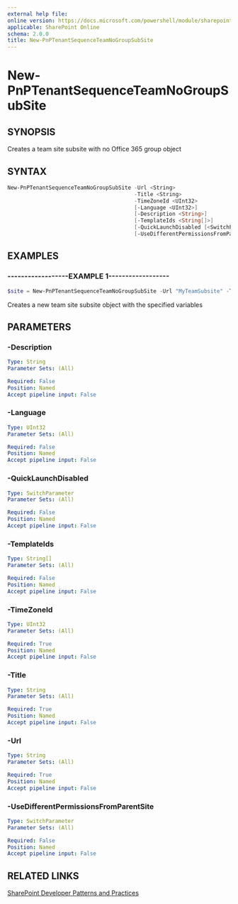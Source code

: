 ```yaml
---
external help file:
online version: https://docs.microsoft.com/powershell/module/sharepoint-pnp/new-pnptenantsequenceteamnogroupsubsite
applicable: SharePoint Online
schema: 2.0.0
title: New-PnPTenantSequenceTeamNoGroupSubSite
---
```


# New-PnPTenantSequenceTeamNoGroupSubSite

## SYNOPSIS
Creates a team site subsite with no Office 365 group object

## SYNTAX 

```powershell
New-PnPTenantSequenceTeamNoGroupSubSite -Url <String>
                                        -Title <String>
                                        -TimeZoneId <UInt32>
                                        [-Language <UInt32>]
                                        [-Description <String>]
                                        [-TemplateIds <String[]>]
                                        [-QuickLaunchDisabled [<SwitchParameter>]]
                                        [-UseDifferentPermissionsFromParentSite [<SwitchParameter>]]
```

## EXAMPLES

### ------------------EXAMPLE 1------------------
```powershell
$site = New-PnPTenantSequenceTeamNoGroupSubSite -Url "MyTeamSubsite" -Title "My Team Site" -TimeZoneId 4
```

Creates a new team site subsite object with the specified variables

## PARAMETERS

### -Description


```yaml
Type: String
Parameter Sets: (All)

Required: False
Position: Named
Accept pipeline input: False
```

### -Language


```yaml
Type: UInt32
Parameter Sets: (All)

Required: False
Position: Named
Accept pipeline input: False
```

### -QuickLaunchDisabled


```yaml
Type: SwitchParameter
Parameter Sets: (All)

Required: False
Position: Named
Accept pipeline input: False
```

### -TemplateIds


```yaml
Type: String[]
Parameter Sets: (All)

Required: False
Position: Named
Accept pipeline input: False
```

### -TimeZoneId


```yaml
Type: UInt32
Parameter Sets: (All)

Required: True
Position: Named
Accept pipeline input: False
```

### -Title


```yaml
Type: String
Parameter Sets: (All)

Required: True
Position: Named
Accept pipeline input: False
```

### -Url


```yaml
Type: String
Parameter Sets: (All)

Required: True
Position: Named
Accept pipeline input: False
```

### -UseDifferentPermissionsFromParentSite


```yaml
Type: SwitchParameter
Parameter Sets: (All)

Required: False
Position: Named
Accept pipeline input: False
```

## RELATED LINKS

[SharePoint Developer Patterns and Practices](https://aka.ms/sppnp)